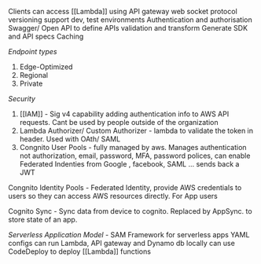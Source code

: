 Clients can access [[Lambda]] using API gateway
web socket protocol
versioning
support dev, test environments
Authentication and authorisation
Swagger/ Open API to define APIs
validation and transform
Generate SDK and API specs
Caching

*Endpoint types*

1. Edge-Optimized
2. Regional
3. Private


*Security*

1. [[IAM]] - Sig v4 capability adding authentication  info to AWS API requests. Cant be used by people outside of the organization
2. Lambda Authorizer/ Custom Authorizer - lambda to validate the token in header. Used with OAth/ SAML
3. Congnito User Pools - fully managed by aws. Manages authentication not authorization, email, password, MFA, password polices, can enable Federated Indenties from Google , facebook, SAML ... sends back a JWT


Congnito Identity Pools - Federated Identity, provide AWS credentials to users so they can access AWS resources directly. For App users

Cognito Sync - Sync data from device to cognito. Replaced by AppSync. to store state of an app.

*Serverless Application Model* - SAM
Framework for serverless apps
YAML configs
can run Lambda, API gateway and Dynamo db locally
can use CodeDeploy to deploy [[Lambda]] functions